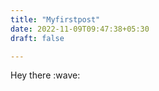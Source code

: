 ```yaml
---
title: "Myfirstpost"
date: 2022-11-09T09:47:38+05:30
draft: false

---
```

<base href="{{ .Site.BaseURL }}">
Hey there :wave: